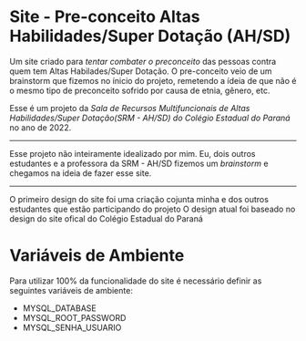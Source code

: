 # Site - Pre-conceito Altas Habilidades/Super Dotação (AH/SD)
 Um site criado para *tentar combater o preconceito* das pessoas contra quem tem Altas Habilades/Super Dotação.
 O pre-conceito veio de um brainstorm que fizemos no ínicio do projeto, remetendo a ídeia de que não é o mesmo tipo de preconceito sofrido por causa de etnia, gênero, etc.

 Esse é um projeto da _Sala de Recursos Multifuncionais de Altas Habilidades/Super Dotação(SRM - AH/SD) do Colégio Estadual do Paraná_ no ano de 2022. 
***
 Esse projeto não inteiramente idealizado por mim. Eu, dois outros estudantes e a professora da SRM - AH/SD fizemos um _brainstorm_ e chegamos na ideia de fazer esse site. 
***
O primeiro design do site foi uma criação cojunta minha e dos outros estudantes que estão participando do projeto
O design atual foi baseado no design do site ofical do Colégio Estadual do Paraná

# Variáveis de Ambiente

Para utilizar 100% da funcionalidade do site é necessário definir as seguintes variáveis de ambiente:

* MYSQL_DATABASE
* MYSQL_ROOT_PASSWORD
* MYSQL_SENHA_USUARIO
